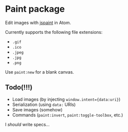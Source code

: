 # Paint package <!--[![Build Status](https://travis-ci.org/1j01/atom-jspaint.svg?branch=master)](https://travis-ci.org/1j01/atom-jspaint)-->

Edit images with [jspaint](http://github.com/1j01/atom-jspaint) in Atom.


Currently supports the following file extensions:

  * `.gif`
  * `.ico`
  * `.jpeg`
  * `.jpg`
  * `.png`


Use `paint:new` for a blank canvas.


## Todo(!!!)

* Load images (by injecting `window.intent={data:uri}`)
* Serialization (using `data:` URIs)
* Save images (somehow)
* Commands (`paint:invert`, `paint:toggle-toolbox`, etc.)

I *should* write specs...

